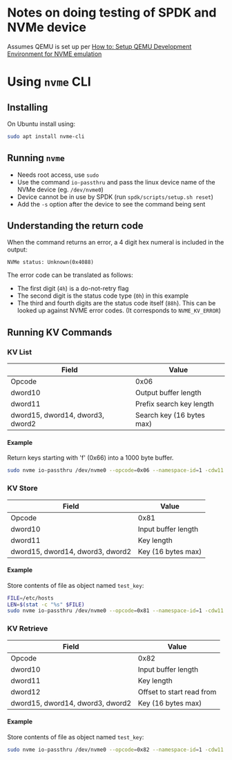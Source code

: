 
# Notes on doing testing of SPDK and NVMe device

Assumes QEMU is set up per [How to: Setup QEMU Development Environment for NVME emulation](setup_qemu_nvme.md)

# Using `nvme` CLI

## Installing

On Ubuntu install using:

```bash
sudo apt install nvme-cli
```

## Running `nvme`

- Needs root access, use `sudo`
- Use the command `io-passthru` and pass the linux device name of the NVMe device (eg. `/dev/nvme0`)
- Device cannot be in use by SPDK (run `spdk/scripts/setup.sh reset`)
- Add the `-s` option after the device to see the command being sent

## Understanding the return code

When the command returns an error, a 4 digit hex numeral is included in the output:

```text
NVMe status: Unknown(0x4088)
```

The error code can be translated as follows:

- The first digit (`4h`) is a do-not-retry flag
- The second digit is the status code type (`0h`) in this example
- The third and fourth digits are the status code itself (`88h`). This can be looked up against NVME error codes. (It corresponds to `NVME_KV_ERROR`)

## Running KV Commands

### KV List

| **Field**                        | **Value**                 |
| -------------------------------- | ------------------------- |
| Opcode                           | 0x06                      |
| dword10                          | Output buffer length      |
| dword11                          | Prefix search key length  |
| dword15, dword14, dword3, dword2 | Search key (16 bytes max) |

#### Example

Return keys starting with 'f' (0x66) into a 1000 byte buffer.

```bash
sudo nvme io-passthru /dev/nvme0 --opcode=0x06 --namespace-id=1 -cdw11 1 -cdw15 0x66000000 -cdw10 10000 -r -l 10000
```

### KV Store

| **Field**                        | **Value**           |
| -------------------------------- | ------------------- |
| Opcode                           | 0x81                |
| dword10                          | Input buffer length |
| dword11                          | Key length          |
| dword15, dword14, dword3, dword2 | Key (16 bytes max)  |

#### Example

Store contents of file as object named `test_key`:

```bash
FILE=/etc/hosts
LEN=$(stat -c "%s" $FILE)
sudo nvme io-passthru /dev/nvme0 --opcode=0x81 --namespace-id=1 -cdw11 8 -cdw15 0x74657374 -cdw14 0x5f6b6579 -cdw10 $LEN -i $FILE -w -l $LEN
```

### KV Retrieve

| **Field**                        | **Value**                 |
| -------------------------------- | ------------------------- |
| Opcode                           | 0x82                      |
| dword10                          | Input buffer length       |
| dword11                          | Key length                |
| dword12                          | Offset to start read from |
| dword15, dword14, dword3, dword2 | Key (16 bytes max)        |

#### Example

Store contents of file as object named `test_key`:

```bash
sudo nvme io-passthru /dev/nvme0 --opcode=0x82 --namespace-id=1 -cdw11 8 -cdw15 0x74657374 -cdw14 0x5f6b6579 -cdw10 1024 -r -l 1024
```
